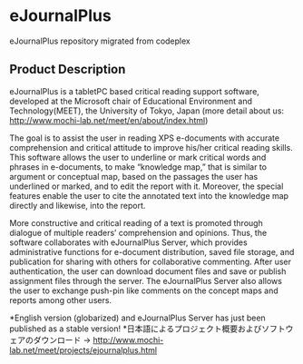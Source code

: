 # eJournalPlus
eJournalPlus repository migrated from codeplex

## Product Description

eJournalPlus is a tabletPC based critical reading support software, developed at the Microsoft chair of Educational Environment and Technology(MEET), the University of Tokyo, Japan (more detail about us: http://www.mochi-lab.net/meet/en/about/index.html)

The goal is to assist the user in reading XPS e-documents with accurate comprehension and critical attitude to improve his/her critical reading skills. This software allows the user to underline or mark critical words and phrases in e-documents, to make “knowledge map,” that is similar to argument or conceptual map, based on the passages the user has underlined or marked, and to edit the report with it. Moreover, the special features enable the user to cite the annotated text into the knowledge map directly and likewise, into the report. 

More constructive and critical reading of a text is promoted through dialogue of multiple readers’ comprehension and opinions. Thus, the software collaborates with eJournalPlus Server, which provides administrative functions for e-document distribution, saved file storage, and publication for sharing with others for collaborative commenting. After user authentication, the user can download document files and save or publish assignment files through the server. The eJournalPlus Server also allows the user to exchange push-pin like comments on the concept maps and reports among other users.

*English version (globarized) and eJournalPlus Server has just been published as a stable version!
*日本語によるプロジェクト概要およびソフトウェアのダウンロード
-> http://www.mochi-lab.net/meet/projects/ejournalplus.html
